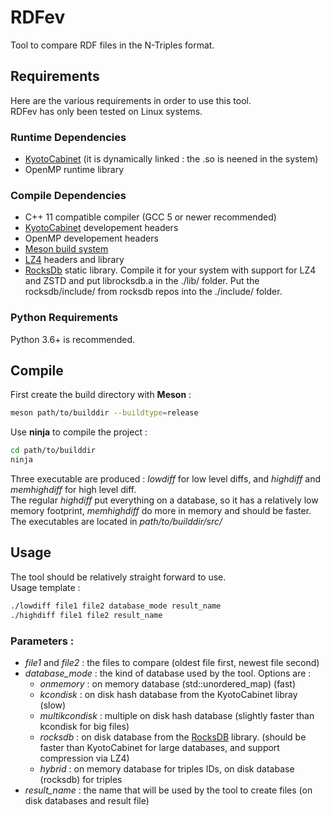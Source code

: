 # RDFev

Tool to compare RDF files in the N-Triples format.  

## Requirements

Here are the various requirements in order to use this tool.   
RDFev has only been tested on Linux systems.

### Runtime Dependencies
* [KyotoCabinet](https://fallabs.com/kyotocabinet) (it is dynamically linked : the .so is neened in the system)
* OpenMP runtime library

### Compile Dependencies
* C++ 11 compatible compiler (GCC 5 or newer recommended)
* [KyotoCabinet](https://fallabs.com/kyotocabinet) developement headers
* OpenMP developement headers
* [Meson build system](https://mesonbuild.com/)
* [LZ4](https://lz4.github.io/lz4/) headers and library
* [RocksDb](https://rocksdb.org/) static library. Compile it for your system with support for LZ4 and ZSTD and put librocksdb.a in the ./lib/ folder. Put the rocksdb/include/ from rocksdb repos into the ./include/ folder.

### Python Requirements
Python 3.6+ is recommended.  

## Compile

First create the build directory with **Meson** :
```bash
meson path/to/builddir --buildtype=release
```
Use **ninja** to compile the project :
```bash
cd path/to/builddir
ninja
```
Three executable are produced : *lowdiff* for low level diffs, and *highdiff* and *memhighdiff* for high level diff.  
The regular *highdiff* put everything on a database, so it has a relatively low memory footprint, *memhighdiff* do more in memory and should be faster.
The executables are located in *path/to/builddir/src/*

## Usage

The tool should be relatively straight forward to use.  
Usage template :

```bash
./lowdiff file1 file2 database_mode result_name
./highdiff file1 file2 result_name
```
### Parameters :
* *file1* and *file2* : the files to compare (oldest file first, newest file second)
* *database_mode* : the kind of database used by the tool. Options are :
    * *onmemory* : on memory database (std::unordered_map) (fast)
    * *kcondisk* : on disk hash database from the KyotoCabinet libray (slow)
    * *multikcondisk* : multiple on disk hash database (slightly faster than kcondisk for big files)
    * *rocksdb* : on disk database from the [RocksDB](https://rocksdb.org/) library. (should be faster than KyotoCabinet for large databases, and support compression via LZ4)
    * *hybrid* : on memory database for triples IDs, on disk database (rocksdb) for triples
* *result_name* : the name that will be used by the tool to create files (on disk databases and result file) 
